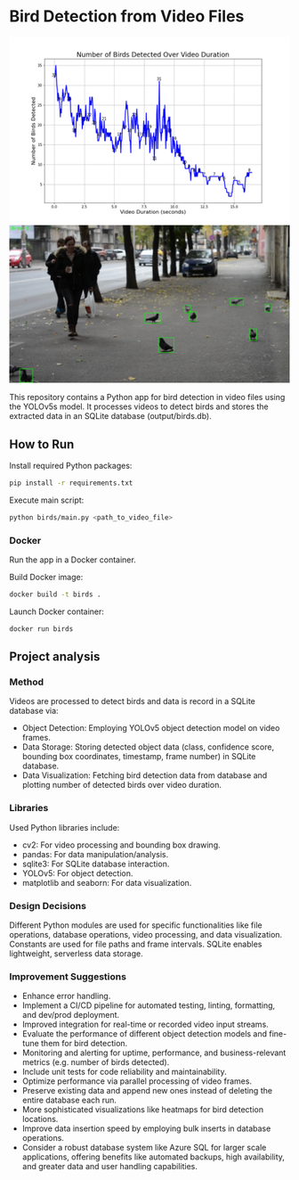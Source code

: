 # Bird Detection from Video Files

![Bird Detection from Video Files](data/output/num_birds_detected_vs_video_duration.png)
![Example Bird Detection](data/output/frames/frame_19_at_11887.jpg)

This repository contains a Python app for bird detection in video files using the YOLOv5s model. It processes videos to detect birds and stores the extracted data in an SQLite database (output/birds.db).

## How to Run

Install required Python packages:

```bash
pip install -r requirements.txt
```

Execute main script:

```bash
python birds/main.py <path_to_video_file>
```

### Docker

Run the app in a Docker container.

Build Docker image:

```bash
docker build -t birds .
```

Launch Docker container:

```bash
docker run birds
```

## Project analysis

### Method

Videos are processed to detect birds and data is record in a SQLite database via:

- Object Detection: Employing YOLOv5 object detection model on video frames.
- Data Storage: Storing detected object data (class, confidence score, bounding box coordinates, timestamp, frame number) in SQLite database.
- Data Visualization: Fetching bird detection data from database and plotting number of detected birds over video duration.

### Libraries

Used Python libraries include:

- cv2: For video processing and bounding box drawing.
- pandas: For data manipulation/analysis.
- sqlite3: For SQLite database interaction.
- YOLOv5: For object detection.
- matplotlib and seaborn: For data visualization.

### Design Decisions

Different Python modules are used for specific functionalities like file operations, database operations, video processing, and data visualization. Constants are used for file paths and frame intervals. SQLite enables lightweight, serverless data storage.

### Improvement Suggestions

- Enhance error handling.
- Implement a CI/CD pipeline for automated testing, linting, formatting, and dev/prod deployment.
- Improved integration for real-time or recorded video input streams.
- Evaluate the performance of different object detection models and fine-tune them for bird detection.
- Monitoring and alerting for uptime, performance, and business-relevant metrics (e.g. number of birds detected).
- Include unit tests for code reliability and maintainability.
- Optimize performance via parallel processing of video frames.
- Preserve existing data and append new ones instead of deleting the entire database each run.
- More sophisticated visualizations like heatmaps for bird detection locations.
- Improve data insertion speed by employing bulk inserts in database operations.
- Consider a robust database system like Azure SQL for larger scale applications, offering benefits like automated backups, high availability, and greater data and user handling capabilities.
